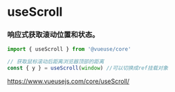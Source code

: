 # useScroll



### 响应式获取滚动位置和状态。



```js
import { useScroll } from '@vueuse/core'

// 获取鼠标滚动后距离浏览器顶部的距离
const { y } = useScroll(window) //可以切换成ref挂载对象
```



https://www.vueusejs.com/core/useScroll/

